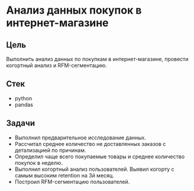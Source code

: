 # Анализ данных покупок в интернет-магазине

## Цель
Выполнить анализ данных по покупкам в интернет-магазине, провести когортный анализ и RFM-сегментацию.

## Стек
 * python
 * pandas

## Задачи
* Выполнил предварительное исследование данных.
* Рассчитал среднее количество не доставленных заказов с детализацией по причинам.
* Определил чаще всего покупаемые товары и среднее количество покупок в неделю.
* Выполнил когортный анализ пользователей. Выявил когорту с самым высоким retention на 3й месяц.
* Построил RFM-сегментацию пользователей.
